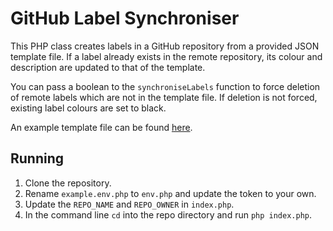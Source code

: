 # GitHub Label Synchroniser

This PHP class creates labels in a GitHub repository from a provided JSON template file. If a label already exists in the remote repository, its colour and description are updated to that of the template.

You can pass a boolean to the `synchroniseLabels` function to force deletion of remote labels which are not in the template file. If deletion is not forced, existing label colours are set to black.

An example template file can be found [here](https://gist.githubusercontent.com/iforwms/fabbbe262c344cbee3cde07360e84f34/raw/labels.json).

## Running

1. Clone the repository.
2. Rename `example.env.php` to `env.php` and update the token to your own.
3. Update the `REPO_NAME` and `REPO_OWNER` in `index.php`.
4. In the command line `cd` into the repo directory and run `php index.php`.
